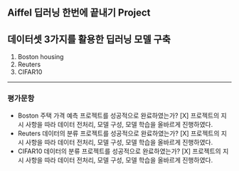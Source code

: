 ## Aiffel 딥러닝 한번에 끝내기 Project

데이터셋 3가지를 활용한 딥러닝 모델 구축
---
1. Boston housing
2. Reuters
3. CIFAR10
---

### 평가문항
- Boston 주택 가격 예측 프로젝트를 성공적으로 완료하였는가?
   [X] 프로젝트의 지시 사항을 따라 데이터 전처리, 모델 구성, 모델 학습을 올바르게 진행하였다.
- Reuters 데이터의 분류 프로젝트를 성공적으로 완료하였는가?
   [X] 프로젝트의 지시 사항을 따라 데이터 전처리, 모델 구성, 모델 학습을 올바르게 진행하였다.
- CIFAR10 데이터의 분류 프로젝트를 성공적으로 완료하였는가?
   [X] 프로젝트의 지시 사항을 따라 데이터 전처리, 모델 구성, 모델 학습을 올바르게 진행하였다.
